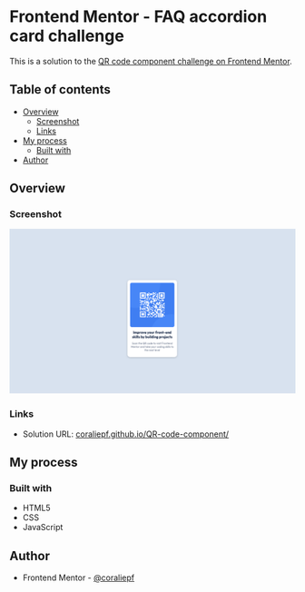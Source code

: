# Frontend Mentor - FAQ accordion card challenge

This is a solution to the [QR code component challenge on Frontend Mentor](https://www.frontendmentor.io/challenges/faq-accordion-card-XlyjD0Oam).

## Table of contents

- [Overview](#overview)
  - [Screenshot](#screenshot)
  - [Links](#links)
- [My process](#my-process)
  - [Built with](#built-with)
- [Author](#author)

## Overview

### Screenshot

![screen](https://github.com/coraliepf/QR-code-component/blob/71cf4577a3dc05fd0e63b09ed764337b32c6de33/result.png)

### Links

- Solution URL: [coraliepf.github.io/QR-code-component/](https://coraliepf.github.io/FAQ-accordion-card/)

## My process

### Built with

- HTML5
- CSS
- JavaScript

## Author

- Frontend Mentor - [@coraliepf](https://www.frontendmentor.io/profile/coraliepf)
